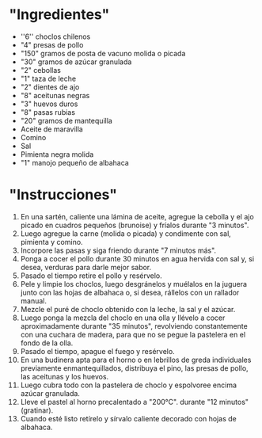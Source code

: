 # "Ingredientes"
- ''6'' choclos chilenos
- "4" presas de pollo
- "150" gramos de posta de vacuno molida o picada
- "30" gramos de azúcar granulada
- "2" cebollas
- "1" taza de leche
- "2" dientes de ajo
- "8" aceitunas negras
- "3" huevos duros
- "8" pasas rubias
- "20" gramos de mantequilla
- Aceite de maravilla
- Comino
- Sal
- Pimienta negra molida
- "1" manojo pequeño de albahaca
# "Instrucciones"
1. En una sartén, caliente una lámina de aceite, agregue la cebolla y el ajo picado en cuadros pequeños (brunoise) y fríalos durante "3 minutos".
2. Luego agregue la carne (molida o picada) y condimente con sal, pimienta y comino.
3. Incorpore las pasas y siga friendo durante "7 minutos más".
4. Ponga a cocer el pollo durante 30 minutos en agua hervida con sal y, si desea, verduras para darle mejor sabor.
5. Pasado el tiempo retire el pollo y resérvelo.
6. Pele y limpie los choclos, luego desgránelos y muélalos en la juguera junto con las hojas de albahaca o, si desea, rállelos con un rallador manual.
7. Mezcle el puré de choclo obtenido con la leche, la sal y el azúcar.
8. Luego ponga la mezcla del choclo en una olla y llévelo a cocer aproximadamente durante "35 minutos", revolviendo constantemente con una cuchara de madera, para que no se pegue la pastelera en el fondo de la olla.
9. Pasado el tiempo, apague el fuego y resérvelo.
10. En una budinera apta para el horno o en lebrillos de greda individuales previamente enmantequillados, distribuya el pino, las presas de pollo, las aceitunas y los huevos.
11. Luego cubra todo con la pastelera de choclo y espolvoree encima azúcar granulada.
12. Lleve el pastel al horno precalentado a "200°C". durante "12 minutos" (gratinar).
13. Cuando esté listo retírelo y sírvalo caliente decorado con hojas de albahaca.
